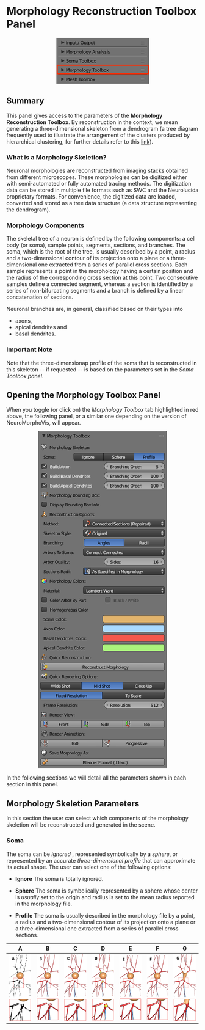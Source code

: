 # Morphology Reconstruction Toolbox Panel

<p align="center">
  <img src="images/morphology-panel.png">
</p>

## Summary

This panel gives access to the parameters of the __Morphology Reconstruction Toolbox__. By reconstruction in the context, we mean generating a three-dimensional skeleton from a dendrogram (a tree diagram frequently used to illustrate the arrangement of the clusters produced by hierarchical clustering, for further details refer to this [link](https://en.wikipedia.org/wiki/Dendrogram)). 

### What is a Morphology Skeletion?

Neuronal morphologies are reconstructed from imaging stacks obtained from different microscopes. These morphologies can be digitized either with semi-automated or fully automated tracing methods. The digitization data can be stored in multiple file formats such as SWC and the Neurolucida proprietary formats. For convenience, the digitized data are loaded, converted and stored as a tree data structure (a data structure representing the dendrogram). 

### Morphology Components

The skeletal tree of a neuron is defined by the following components: a cell body (or soma), sample points, segments, sections, and branches. The soma, which is the root of the tree, is usually described by a point, a radius and a two-dimensional contour of its projection onto a plane or a three-dimensional one extracted from a series of parallel cross sections. Each sample represents a point in the morphology having a certain position and the radius of the corresponding cross section at this point. Two consecutive samples define a connected segment, whereas a section is identified by a series of non-bifurcating segments and a branch is defined by a linear concatenation of sections.  

Neuronal branches are, in general, classified based on their types into 
 
 + axons, 
 + apical dendrites and 
 + basal dendrites. 
 
### Important Note

Note that the three-dimensionap profile of the soma that is reconstructed in this skeleton -- if requested -- is based on the parameters set in the _Soma Toolbox panel_.

## Opening the Morphology Toolbox Panel

When you toggle (or click on) the _Morphology Toolbox_ tab highlighted in red above, the following panel, or a similar one depending on the version of NeuroMorphoVis, will appear.

<p align="center">
  <img src="images/morphology-panel-detailed.png">
</p>

In the following sections we will detail all the parameters shown in each section in this panel.
 
## Morphology Skeletion Parameters

In this section the user can select which components of the morphology skeletion will be reconstructed and generated in the scene.

### Soma 

The soma can be _ignored_ , represented symbolically by a _sphere_, or represented by an accurate _three-dimensional profile_ that can approximate its actual shape. The user can select one of the following options:

+ __Ignore__
The soma is totally ignored.  

+ __Sphere__ 
The soma is symbolically represented by a sphere whose center is _usually_ set to the origin and radius is set to the mean radius reported in the morphology file.  

+ __Profile__ 
The soma is usually described in the morphology file by a point, a radius and a two-dimensional contour of its projection onto a plane or a three-dimensional one extracted from a series of parallel cross sections.






             
| A | B | C | D | E | F | G |
|:-:|:-:|:-:|:-:|:-:|:-:|:-:|
| ![](images/morphology-1.png)  | ![](images/morphology-2.png)  | ![](images/morphology-3.png)|![](images/morphology-4.png)|![](images/morphology-5.png) | ![](images/morphology-6.png) | ![](images/morphology-7.png) |
